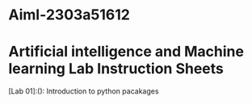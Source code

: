# Aiml-2303a51612
# Artificial intelligence and Machine learning Lab Instruction Sheets 
[Lab 01]:(): Introduction to python pacakages 
